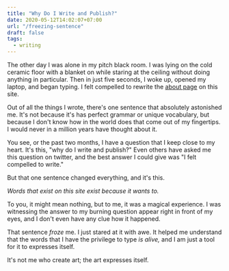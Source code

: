 ```yaml
---
title: "Why Do I Write and Publish?"
date: 2020-05-12T14:02:07+07:00
url: "/freezing-sentence"
draft: false
tags:
  - writing
---
```


The other day I was alone in my pitch black room. I was lying on the cold ceramic floor with a blanket on while staring at the ceiling without doing anything in particular. Then in just five seconds, I woke up, opened my laptop, and began typing. I felt compelled to rewrite the [about page](/about) on this site.

Out of all the things I wrote, there's one sentence that absolutely astonished me. It's not because it's has perfect grammar or unique vocabulary, but because I don't know how in the world does that come out of my fingertips. I would never in a million years have thought about it.

You see, or the past two months, I have a question that I keep close to my heart. It's this, "why do I write and publish?" Even others have asked me this question on twitter, and the best answer I could give was "I felt compelled to write."

But that one sentence changed everything, and it's this.

*Words that exist on this site exist because it wants to.*

To you, it might mean nothing, but to me, it was a magical experience. I was witnessing the answer to my burning question appear right in front of my eyes, and I don't even have any clue how it happened.

That sentence _froze_ me. I just stared at it with awe. It helped me understand that the words that I have the privilege to type _is alive,_ and I am just a tool for it to expresses itself.

It's not me who create art; the art expresses itself.